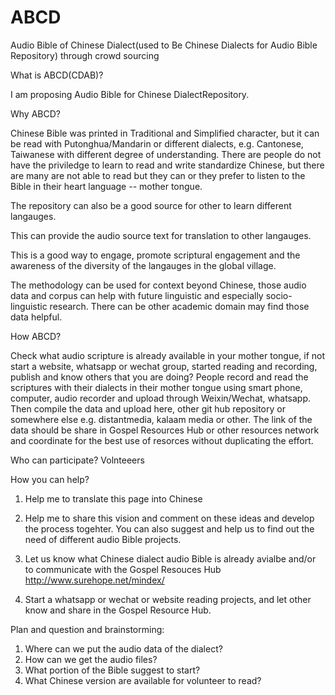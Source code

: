 # ABCD
Audio Bible of Chinese Dialect(used to Be Chinese Dialects for Audio Bible Repository) through crowd sourcing 

What is ABCD(CDAB)?

I am proposing Audio Bible for Chinese DialectRepository.


Why ABCD?

Chinese Bible was printed in Traditional and Simplified character, but it can be read with Putonghua/Mandarin or different dialects, e.g. Cantonese, Taiwanese with different degree of understanding.
There are people do not have the priviledge to learn to read and write standardize Chinese, but there are many are not able to read but they can or they prefer to listen to the Bible in their heart language -- mother tongue.

The repository can also be a good source for other to learn different langauges.

This can provide the audio source text for translation to other langauges.

This is a good way to engage, promote scriptural engagement and the awareness of the diversity of the langauges in the global village.

The methodology can be used for context beyond Chinese, those audio data and corpus can help with future linguistic and especially socio-linguistic research. There can be other academic domain may find those data helpful.

How ABCD?

Check what audio scripture is already available in your mother tongue, if not start a website, whatsapp or wechat group, started reading and recording, publish and know others that you are doing?
People record and read the scriptures with their dialects in their mother tongue using smart phone, computer, audio recorder and upload through Weixin/Wechat, whatsapp. Then compile the data and upload here, other git hub repository or somewhere else e.g. distantmedia, kalaam media or other.
The link of the data should be share in Gospel Resources Hub or other resources network and coordinate for the best use of resorces without duplicating the effort.


Who can participate?
Volnteeers


How you can help?
1. Help me to translate this page into Chinese

2. Help me to share this vision and comment on these ideas and develop the process togehter. You can also suggest and help us to find out the need of different audio Bible projects. 

3. Let us know what Chinese dialect audio Bible is already avialbe and/or to communicate with the Gospel Resouces Hub
http://www.surehope.net/mindex/

4. Start a whatsapp or wechat or website reading projects, and let other know and share in the Gospel Resource Hub.


Plan and question and brainstorming:

1. Where can we put the audio data of the dialect?
2. How can we get the audio files?
3. What portion of the Bible suggest to start?
4. What Chinese version are available for volunteer to read?

